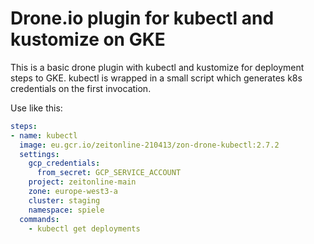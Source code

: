 # Drone.io plugin for kubectl and kustomize on GKE

This is a basic drone plugin with kubectl and kustomize for
deployment steps to GKE. kubectl is wrapped in a small script
which generates k8s credentials on the first invocation.

Use like this:

```yaml
steps:
- name: kubectl
  image: eu.gcr.io/zeitonline-210413/zon-drone-kubectl:2.7.2
  settings:
    gcp_credentials:
      from_secret: GCP_SERVICE_ACCOUNT
    project: zeitonline-main
    zone: europe-west3-a
    cluster: staging
    namespace: spiele
  commands:
    - kubectl get deployments
```
